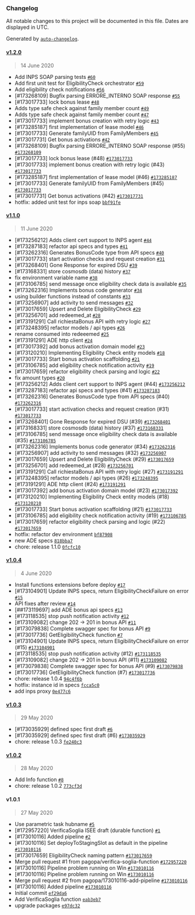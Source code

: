 ### Changelog

All notable changes to this project will be documented in this file. Dates are displayed in UTC.

Generated by [`auto-changelog`](https://github.com/CookPete/auto-changelog).

#### [v1.2.0](https://github.com/pagopa/io-functions-bonus/compare/v1.1.0...v1.2.0)

> 14 June 2020

- Add INPS SOAP parsing tests [`#60`](https://github.com/pagopa/io-functions-bonus/pull/60)
- Add first unit test for EligibilityCheck orchestrator [`#59`](https://github.com/pagopa/io-functions-bonus/pull/59)
- Add eligibility check notifications [`#56`](https://github.com/pagopa/io-functions-bonus/pull/56)
- [#173268109] Bugfix parsing ERRORE_INTERNO SOAP response [`#55`](https://github.com/pagopa/io-functions-bonus/pull/55)
- [#173017733] lock bonus lease [`#48`](https://github.com/pagopa/io-functions-bonus/pull/48)
- Adds type safe check against family member count [`#49`](https://github.com/pagopa/io-functions-bonus/pull/49)
- Adds type safe check against family member count [`#47`](https://github.com/pagopa/io-functions-bonus/pull/47)
- [#173017733] implement bonus creation with retry logic [`#43`](https://github.com/pagopa/io-functions-bonus/pull/43)
- [#173285187] first implementation of lease model [`#46`](https://github.com/pagopa/io-functions-bonus/pull/46)
- [#173017733] Generate familyUID from FamilyMembers [`#45`](https://github.com/pagopa/io-functions-bonus/pull/45)
- [#173017731] Get bonus activations [`#42`](https://github.com/pagopa/io-functions-bonus/pull/42)
- [#173268109] Bugfix parsing ERRORE_INTERNO SOAP response (#55) [`#173268109`](https://www.pivotaltracker.com/story/show/173268109)
- [#173017733] lock bonus lease (#48) [`#173017733`](https://www.pivotaltracker.com/story/show/173017733)
- [#173017733] implement bonus creation with retry logic (#43) [`#173017733`](https://www.pivotaltracker.com/story/show/173017733)
- [#173285187] first implementation of lease model (#46) [`#173285187`](https://www.pivotaltracker.com/story/show/173285187)
- [#173017733] Generate familyUID from FamilyMembers (#45) [`#173017733`](https://www.pivotaltracker.com/story/show/173017733)
- [#173017731] Get bonus activations (#42) [`#173017731`](https://www.pivotaltracker.com/story/show/173017731)
- hotfix: added unit test for inps soap [`bbf91fe`](https://github.com/pagopa/io-functions-bonus/commit/bbf91fecc305ceb63c7337f06a2e77b6b5c792e3)

#### [v1.1.0](https://github.com/pagopa/io-functions-bonus/compare/v1.0.4...v1.1.0)

> 11 June 2020

- [#173256212] Adds client cert support to INPS agent [`#44`](https://github.com/pagopa/io-functions-bonus/pull/44)
- [#173287183] refactor api specs and types [`#41`](https://github.com/pagopa/io-functions-bonus/pull/41)
- [#173262316] Generates BonusCode type from API specs [`#40`](https://github.com/pagopa/io-functions-bonus/pull/40)
- [#173017733] start activation checks and request creation [`#31`](https://github.com/pagopa/io-functions-bonus/pull/31)
- [#173268401] Gone Response for expired DSU [`#39`](https://github.com/pagopa/io-functions-bonus/pull/39)
- [#173168331] store cosmosdb (data) history [`#37`](https://github.com/pagopa/io-functions-bonus/pull/37)
- fix environment variable name [`#38`](https://github.com/pagopa/io-functions-bonus/pull/38)
- [#173106785] send message once eligibility check data is available [`#35`](https://github.com/pagopa/io-functions-bonus/pull/35)
- [#173262316] Implements bonus code generator [`#34`](https://github.com/pagopa/io-functions-bonus/pull/34)
- using builder functions instead of constants [`#33`](https://github.com/pagopa/io-functions-bonus/pull/33)
- [#173256907] add activity to send messages [`#32`](https://github.com/pagopa/io-functions-bonus/pull/32)
- [#173017659] Upsert and Delete EligibilityCheck [`#29`](https://github.com/pagopa/io-functions-bonus/pull/29)
- [#173256701] add redeemed_at [`#28`](https://github.com/pagopa/io-functions-bonus/pull/28)
- [#173191291] Call richiestaBonus API with retry logic [`#27`](https://github.com/pagopa/io-functions-bonus/pull/27)
- [#173248395] refactor models / api types [`#26`](https://github.com/pagopa/io-functions-bonus/pull/26)
- rename consumed into redeeemed [`#25`](https://github.com/pagopa/io-functions-bonus/pull/25)
- [#173191291] ADE http client [`#24`](https://github.com/pagopa/io-functions-bonus/pull/24)
- [#173017392] add bonus activation domain model [`#23`](https://github.com/pagopa/io-functions-bonus/pull/23)
- [#173120210] Implementing Eligibility Check entity models [`#18`](https://github.com/pagopa/io-functions-bonus/pull/18)
- [#173017733] Start bonus activation scaffolding [`#21`](https://github.com/pagopa/io-functions-bonus/pull/21)
- [#173106785] add eligibility check notification activity [`#19`](https://github.com/pagopa/io-functions-bonus/pull/19)
- [#173017659] refactor eligibility check parsing and logic [`#22`](https://github.com/pagopa/io-functions-bonus/pull/22)
- fix amount types [`#20`](https://github.com/pagopa/io-functions-bonus/pull/20)
- [#173256212] Adds client cert support to INPS agent (#44) [`#173256212`](https://www.pivotaltracker.com/story/show/173256212)
- [#173287183] refactor api specs and types (#41) [`#173287183`](https://www.pivotaltracker.com/story/show/173287183)
- [#173262316] Generates BonusCode type from API specs (#40) [`#173262316`](https://www.pivotaltracker.com/story/show/173262316)
- [#173017733] start activation checks and request creation (#31) [`#173017733`](https://www.pivotaltracker.com/story/show/173017733)
- [#173268401] Gone Response for expired DSU (#39) [`#173268401`](https://www.pivotaltracker.com/story/show/173268401)
- [#173168331] store cosmosdb (data) history (#37) [`#173168331`](https://www.pivotaltracker.com/story/show/173168331)
- [#173106785] send message once eligibility check data is available (#35) [`#173106785`](https://www.pivotaltracker.com/story/show/173106785)
- [#173262316] Implements bonus code generator (#34) [`#173262316`](https://www.pivotaltracker.com/story/show/173262316)
- [#173256907] add activity to send messages (#32) [`#173256907`](https://www.pivotaltracker.com/story/show/173256907)
- [#173017659] Upsert and Delete EligibilityCheck (#29) [`#173017659`](https://www.pivotaltracker.com/story/show/173017659)
- [#173256701] add redeemed_at (#28) [`#173256701`](https://www.pivotaltracker.com/story/show/173256701)
- [#173191291] Call richiestaBonus API with retry logic (#27) [`#173191291`](https://www.pivotaltracker.com/story/show/173191291)
- [#173248395] refactor models / api types (#26) [`#173248395`](https://www.pivotaltracker.com/story/show/173248395)
- [#173191291] ADE http client (#24) [`#173191291`](https://www.pivotaltracker.com/story/show/173191291)
- [#173017392] add bonus activation domain model (#23) [`#173017392`](https://www.pivotaltracker.com/story/show/173017392)
- [#173120210] Implementing Eligibility Check entity models (#18) [`#173120210`](https://www.pivotaltracker.com/story/show/173120210)
- [#173017733] Start bonus activation scaffolding (#21) [`#173017733`](https://www.pivotaltracker.com/story/show/173017733)
- [#173106785] add eligibility check notification activity (#19) [`#173106785`](https://www.pivotaltracker.com/story/show/173106785)
- [#173017659] refactor eligibility check parsing and logic (#22) [`#173017659`](https://www.pivotaltracker.com/story/show/173017659)
- hotfix: refactor dev environment [`bf87908`](https://github.com/pagopa/io-functions-bonus/commit/bf87908c7b4604c08ebbe5238cf6dd54451c47fe)
- new ADE specs [`818bba7`](https://github.com/pagopa/io-functions-bonus/commit/818bba74d56260fad302f72347d675a1f7ec5723)
- chore: release 1.1.0 [`0fcfc10`](https://github.com/pagopa/io-functions-bonus/commit/0fcfc102a447c838f910fedb252661474af4cfeb)

#### [v1.0.4](https://github.com/pagopa/io-functions-bonus/compare/v1.0.3...v1.0.4)

> 4 June 2020

- Install functions extensions before deploy [`#17`](https://github.com/pagopa/io-functions-bonus/pull/17)
- [#173104901] Update INPS specs, return EligibilityCheckFailure on error [`#15`](https://github.com/pagopa/io-functions-bonus/pull/15)
- API fixes after review [`#14`](https://github.com/pagopa/io-functions-bonus/pull/14)
- [##173119697] add ADE bonus api specs [`#13`](https://github.com/pagopa/io-functions-bonus/pull/13)
- [#173118535] stop push notification activity [`#12`](https://github.com/pagopa/io-functions-bonus/pull/12)
- [#173109082] change 202 -&gt; 201 in bonus API [`#11`](https://github.com/pagopa/io-functions-bonus/pull/11)
- [#173079838] Complete swagger spec for bonus API [`#9`](https://github.com/pagopa/io-functions-bonus/pull/9)
- [#173017736] GetEligibilityCheck function [`#7`](https://github.com/pagopa/io-functions-bonus/pull/7)
- [#173104901] Update INPS specs, return EligibilityCheckFailure on error (#15) [`#173104901`](https://www.pivotaltracker.com/story/show/173104901)
- [#173118535] stop push notification activity (#12) [`#173118535`](https://www.pivotaltracker.com/story/show/173118535)
- [#173109082] change 202 -&gt; 201 in bonus API (#11) [`#173109082`](https://www.pivotaltracker.com/story/show/173109082)
- [#173079838] Complete swagger spec for bonus API (#9) [`#173079838`](https://www.pivotaltracker.com/story/show/173079838)
- [#173017736] GetEligibilityCheck function (#7) [`#173017736`](https://www.pivotaltracker.com/story/show/173017736)
- chore: release 1.0.4 [`94c4f6b`](https://github.com/pagopa/io-functions-bonus/commit/94c4f6bef04aa1819289edb03fb72e280fd0f08f)
- hotfix: instance id in specs [`fcca5c0`](https://github.com/pagopa/io-functions-bonus/commit/fcca5c0f9c7dcb356d2a2b49bd5754118a72e567)
- add inps proxy [`0e477c6`](https://github.com/pagopa/io-functions-bonus/commit/0e477c6728b43a0e3aa26fe5a2922add1d47d258)

#### [v1.0.3](https://github.com/pagopa/io-functions-bonus/compare/v1.0.2...v1.0.3)

> 29 May 2020

- [#173035929] defined spec first draft [`#6`](https://github.com/pagopa/io-functions-bonus/pull/6)
- [#173035929] defined spec first draft (#6) [`#173035929`](https://www.pivotaltracker.com/story/show/173035929)
- chore: release 1.0.3 [`fe240c3`](https://github.com/pagopa/io-functions-bonus/commit/fe240c3debd8f135f3e6e59207149f07226f2b9f)

#### [v1.0.2](https://github.com/pagopa/io-functions-bonus/compare/v1.0.1...v1.0.2)

> 28 May 2020

- Add Info function [`#8`](https://github.com/pagopa/io-functions-bonus/pull/8)
- chore: release 1.0.2 [`773cf3d`](https://github.com/pagopa/io-functions-bonus/commit/773cf3d1a086e560fdb5e98d964221f4c50d90c2)

#### v1.0.1

> 27 May 2020

- Use parametric task hubname [`#5`](https://github.com/pagopa/io-functions-bonus/pull/5)
- [#172957220] VerificaSoglia ISEE draft (durable function) [`#1`](https://github.com/pagopa/io-functions-bonus/pull/1)
- [#173010116] Added pipeline [`#2`](https://github.com/pagopa/io-functions-bonus/pull/2)
- [#173010116] Set deployToStagingSlot as default in the pipeline [`#173010116`](https://www.pivotaltracker.com/story/show/173010116)
- [#173017659] EligibilityCheck naming pattern [`#173017659`](https://www.pivotaltracker.com/story/show/173017659)
- Merge pull request #1 from pagopa/verifica-soglia-function [`#172957220`](https://www.pivotaltracker.com/story/show/172957220)
- [#173010116] Pipeline problem running on Win [`#173010116`](https://www.pivotaltracker.com/story/show/173010116)
- [#173010116] Pipeline problem running on Win  [`#173010116`](https://www.pivotaltracker.com/story/show/173010116)
- Merge pull request #2 from pagopa/173010116-add-pipeline [`#173010116`](https://www.pivotaltracker.com/story/show/173010116)
- [#173010116] Added pipeline [`#173010116`](https://www.pivotaltracker.com/story/show/173010116)
- Initial commit [`ef29da6`](https://github.com/pagopa/io-functions-bonus/commit/ef29da6659e82ba49021ac5f3dcd7479f102482b)
- Add VerificaSoglia function [`eab3eb7`](https://github.com/pagopa/io-functions-bonus/commit/eab3eb7847976c76633b3b2a94cc9fc5a6df6632)
- upgrade packages [`e97dc32`](https://github.com/pagopa/io-functions-bonus/commit/e97dc32d51fb63b29aa65ded4e7fcecd96868a49)
